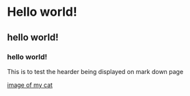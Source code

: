 # Hello world!
## hello world!
### hello world!

This is to test the hearder being displayed on mark down page

[image of my cat](https://octodex.github.com/images/yaktocat.png)
